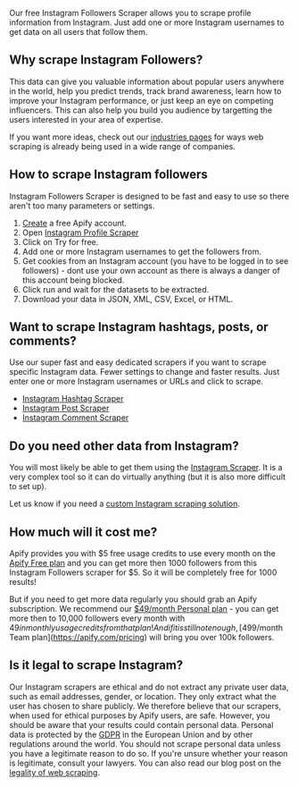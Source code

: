 Our free Instagram Followers Scraper allows you to scrape profile information from Instagram. Just add one or more Instagram usernames to get data on all users that follow them.

## Why scrape Instagram Followers?
This data can give you valuable information about popular users anywhere in the world, help you predict trends, track brand awareness, learn how to improve your Instagram performance, or just keep an eye on competing influencers. This can also help you build you audience by targetting the users interested in your area of expertise. 

If you want more ideas, check out our [industries pages](https://apify.com/industries) for ways web scraping is already being used in a wide range of companies.

## How to scrape Instagram followers
Instagram Followers Scraper is designed to be fast and easy to use so there aren't too many parameters or settings.
1. [Create](https://console.apify.com/sign-up) a free Apify account.
2. Open [Instagram Profile Scraper](https://apify.com/zuzka/instagram-profile-scraper)
3. Click on Try for free.
4. Add one or more Instagram usernames to get the followers from.  
5. Get cookies from an Instagram account (you have to be logged in to see followers) - dont use your own account as there is always a danger of this account being blocked.
6. Click run and wait for the datasets to be extracted.
6. Download your data in JSON, XML, CSV, Excel, or HTML.

## Want to scrape Instagram hashtags, posts, or comments?
Use our super fast and easy dedicated scrapers if you want to scrape specific Instagram data. Fewer settings to change and faster results. Just enter one or more Instagram usernames or URLs and click to scrape.

- [Instagram Hashtag Scraper](https://apify.com/zuzka/instagram-hashtag-scraper)
- [Instagram Post Scraper](https://apify.com/zuzka/instagram-post-scraper)
- [Instagram Comment Scraper](https://apify.com/zuzka/instagram-comment-scraper)

## Do you need other data from Instagram?
You will most likely be able to get them using the [Instagram Scraper](https://apify.com/jaroslavhejlek/instagram-scraper). It is a very complex tool so it can do virtually anything (but it is also more difficult to set up). 

Let us know if you need a [custom Instagram scraping solution](https://apify.com/custom-solutions).

## How much will it cost me?
Apify provides you with $5 free usage credits to use every month on the [Apify Free plan](https://apify.com/pricing) and you can get more then 1000 followers from this Instagram Followers scraper for $5. So it will be completely free for 1000 results!

But if you need to get more data regularly you should grab an Apify subscription. We recommend our [$49/month Personal plan](https://apify.com/pricing) - you can get more then to 10,000 followers every month with $49 in monthly usage credits from that plan! And if it is still not enough, [$499/month Team plan](https://apify.com/pricing) will bring you over 100k followers.

## Is it legal to scrape Instagram?
Our Instagram scrapers are ethical and do not extract any private user data, such as email addresses, gender, or location. They only extract what the user has chosen to share publicly. We therefore believe that our scrapers, when used for ethical purposes by Apify users, are safe. However, you should be aware that your results could contain personal data. Personal data is protected by the [GDPR](https://en.wikipedia.org/wiki/General_Data_Protection_Regulation) in the European Union and by other regulations around the world. You should not scrape personal data unless you have a legitimate reason to do so. If you're unsure whether your reason is legitimate, consult your lawyers. You can also read our blog post on the [legality of web scraping](https://blog.apify.com/is-web-scraping-legal/).

